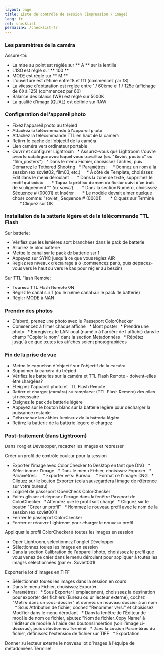 ```yaml
---
layout: page
title: Liste de contrôle de session (impression / image)
lang: fr
ref: checklist
permalink: /checklist-fr
---
```


### Les paramètres de la caméra

Assure-toi:
* La mise au point est réglée sur ** A ** sur la lentille
* L'ISO est réglé sur ** 100 **
* MODE est réglé sur ** M **
* L'ouverture est définie entre f8 et f11 (commencez par f8)
* La vitesse d'obturation est réglée entre 1 / 60ème et 1 / 125e (affichage de 60 à 125) (commencez par 60)
* Balance des blancs (WB) est réglé sur 5000K
* La qualité d'image (QUAL) est définie sur RAW

### Configuration de l'appareil photo

* Fixez l'appareil photo au trépied
* Attachez la télécommande à l'appareil photo
* Attachez la télécommande TTL en haut de la caméra
* Retirer le cache de l'objectif de la caméra
* Lien caméra vers ordinateur portable
* Ouvrir et configurer Lightroom
  * Assurez-vous que Lightroom s'ouvre avec le catalogue avec lequel vous travaillez (ex. "Soviet_posters" ou "film_posters")
  * Dans le menu Fichier, choisissez Tâches, puis Démarrez le Tethered Shooting
  * Paramètres:
    * Donnez un nom à la session (ex soviet02, film03, etc.)
    * À côté de Template, choisissez Edit dans le menu déroulant
      * Dans la zone de texte, supprimez le motif qui existe
      * Tapez le préfixe de nom de fichier suivi d'un trait de soulignement "_" (ex soviet_)
      * Dans la section Numéro, choisissez Séquence # (00001) et Insérer
      * Le modèle devrait aimer quelque chose comme: "soviet_ Sequence # (00001)
      * Cliquez sur Terminé
      * Cliquez sur OK

### Installation de la batterie légère et de la télécommande TTL Flash

Sur batterie:
* Vérifiez que les lumières sont branchées dans le pack de batterie
* Allumez le bloc batterie
* Mettre le canal sur le pack de batterie sur 1
* Appuyez sur SYNC jusqu'à ce que vous réglez AIR
* Réglez les niveaux d'éclairage à 8 (commencez par 8, puis déplacez-vous vers le haut ou vers le bas pour régler au besoin)

Sur TTL Flash Remote:
* Tournez TTL Flash Remote ON
* Réglez le canal sur 1 (ou le même canal sur le pack de batterie)
* Régler MODE à MAN

### Prendre des photos

* D'abord, prenez une photo avec le Passeport ColorChecker
* Commencez à filmer chaque affiche
  * Mont poster
  * Prendre une photo
  * Enregistrez le LAN local (numéro à l'arrière de l'affiche) dans le champ "Copier le nom" dans la section Metadonnées
  * Répétez jusqu'à ce que toutes les affiches soient photographiées

### Fin de la prise de vue

* Mettre le capuchon d'objectif sur l'objectif de la caméra
* Supprimer la caméra du trépied
* Vérifiez les batteries sur la caméra et TTL Flash Remote - doivent-elles être chargées?
* Éteignez l'appareil photo et TTL Flash Remote
* Retirer et charger (caméra) ou remplacer (TTL Flash Remote) des piles si nécessaire
* Éteignez le pack de batterie légère
* Appuyez sur le bouton blanc sur la batterie légère pour décharger la puissance restante
* Débranchez les câbles lumineux de la batterie légère
* Retirez la batterie de la batterie légère et chargez

### Post-traitement (dans Lightroom)

Dans l'onglet Développer, recadrer les images et redresser

Créer un profil de contrôle couleur pour la session
* Exporter l'image avec Color Checker to Desktop en tant que DNG
  * Sélectionnez l'image
  * Dans le menu Fichier, choisissez Exporter
  * Paramètres:
    * Exporter vers: Bureau
    * Format de l'image: DNG
  * Cliquez sur le bouton Exporter (cela sauvegardera l'image de référence sur votre bureau)
* Logiciel de passeport OpenCheck ColorChecker
* Faites glisser et déposez l'image dans la fenêtre Passport de ColorChecker
  * Attendez que le profil soit chargé
  * Cliquez sur le bouton "Créer un profil"
  * Nommez le nouveau profil avec le nom de la session (ex soviet001)
* Fermer le passeport ColorChecker
* Fermer et réouvrir Lightroom pour charger le nouveau profil

Appliquer le profil ColorChecker à toutes les images en session
* Open Lightroom, sélectionnez l'onglet Développer
* Sélectionnez toutes les images en session
* Dans la section Calibration de l'appareil photo, choisissez le profil que vous venez de créer dans le menu déroulant pour appliquer à toutes les images sélectionnées (par ex. Soviet001)

Exporter le lot d'images en TIFF
* Sélectionnez toutes les images dans la session en cours
* Dans le menu Fichier, choisissez Exporter
* Paramètres:
  * Sous Exporter l'emplacement, choisissez la destination pour exporter des fichiers (Bureau ou un lecteur externe), cochez "Mettre dans un sous-dossier" et donnez un nouveau dossier à un nom
  * Sous Attribution de fichier, cochez "Renommer vers:" et choisissez Modifier dans le menu déroulant
  * Dans la fenêtre de l'Éditeur de modèle de nom de fichier, ajoutez "Nom de fichier_Copy Name" à l'éditeur de modèle à l'aide des boutons Insertion (voir l'image ci-dessous), puis sélectionnez Terminé
  * Dans la section Paramètres du fichier, définissez l'extension de fichier sur TIFF
  * Exportation

Donner au lecteur externe le nouveau lot d'images à l'équipe de métadonnées
Terminé!
